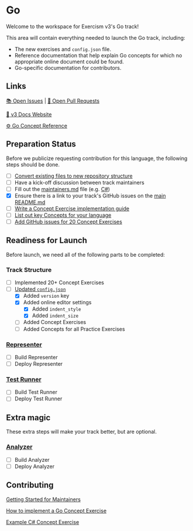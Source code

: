 # Go

Welcome to the workspace for Exercism v3's Go track!

This area will contain everything needed to launch the Go track, including:

- The new exercises and `config.json` file.
- Reference documentation that help explain Go concepts for which no appropriate online document could be found.
- Go-specific documentation for contributors.

## Links

[:books: Open Issues](https://github.com/exercism/v3/issues?q=is%3Aissue+is%3Aopen+label%3Atrack%2Fgo) |
[:gift: Open Pull Requests](https://github.com/exercism/v3/pulls?q=is%3Apr+is%3Aopen+label%3Atrack%2Fgo)

[:house_with_garden:  v3 Docs Website](https://exercism.github.io/v3/#/)

[:gear: Go Concept Reference](https://exercism.github.io/v3/#/languages/go/reference/README)

## Preparation Status

Before we publicize requesting contribution for this language, the following steps should be done.

- [ ] [Convert existing files to new repository structure](../../docs/maintainers/repository-structure.md)
- [ ] Have a kick-off discussion between track maintainers
- [ ] Fill out the [maintainers.md](./maintainers.md) file (e.g. [C#](../csharp/maintainers.md))
- [x] Ensure there is a link to your track's GitHub issues on the [main README.md](../../README.md)
- [ ] [Write a Concept Exercise implementation guide](../../docs/maintainers/writing-a-concept-exercise-github-issue.md)
- [ ] [List out key Concepts for your language](../../docs/maintainers/determining-concepts.md)
- [ ] [Add GitHub issues for 20 Concept Exercises](../../docs/maintainers/writing-a-concept-exercise-github-issue.md)

## Readiness for Launch

Before launch, we need all of the following parts to be completed:

### Track Structure

- [ ] Implemented 20+ Concept Exercises
- [ ] [Updated `config.json`](../../docs/maintainers/migrating-your-config-json-files.md)
  - [x] Added `version` key
  - [x] Added online editor settings
    - [x] Added `indent_style`
    - [x] Added `indent_size`
  - [ ] Added Concept Exercises
  - [ ] Added Concepts for all Practice Exercises

### [Representer](https://github.com/exercism/automated-analysis/blob/master/docs/representers/introduction.md)

- [ ] Build Representer
- [ ] Deploy Representer

### [Test Runner](https://github.com/exercism/automated-tests)

- [ ] Build Test Runner
- [ ] Deploy Test Runner

## Extra magic

These extra steps will make your track better, but are optional.

### [Analyzer](https://github.com/exercism/automated-analysis/blob/master/docs/about.md)

- [ ] Build Analyzer
- [ ] Deploy Analyzer

## Contributing

[Getting Started for Maintainers](https://exercism.github.io/v3/#/docs/maintainers/README)

[How to implement a Go Concept Exercise](https://exercism.github.io/v3/#/languages/go/docs/implementing-a-concept-exercise)

[Example C# Concept Exercise](https://exercism.github.io/v3/#/languages/csharp/docs/examples/new-concept-exercise-arrays)
